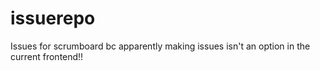 # issuerepo

Issues for scrumboard bc apparently making issues isn't an option in the current frontend!!
